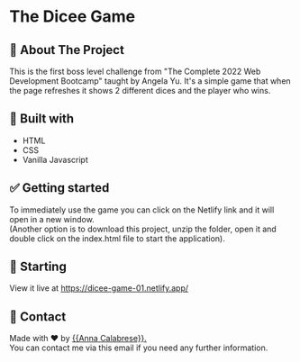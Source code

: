 # The Dicee Game

## :dart: About The Project ##
This is the first boss level challenge from "The Complete 2022 Web Development Bootcamp" taught by Angela Yu. It's a simple game that when the page refreshes it shows 2 different
dices and the player who wins.
 
## :rocket: Built with ##
- HTML
- CSS
- Vanilla Javascript

## :white_check_mark: Getting started ##
To immediately use the game you can click on the Netlify link and it will open in a new window. <br>
(Another option is to download this project, unzip the folder, open it and double click on the index.html file to start the application).


## :checkered_flag: Starting ##
View it live at <a href src="https://dicee-game-01.netlify.app/">https://dicee-game-01.netlify.app/</a>


## :memo: Contact ##

Made with :heart: by <a href="mailto:annacalabrese98@gmail.com" target="_blank">{{Anna Calabrese}}.</a> <br>
You can contact me via this email if you need any further information.
